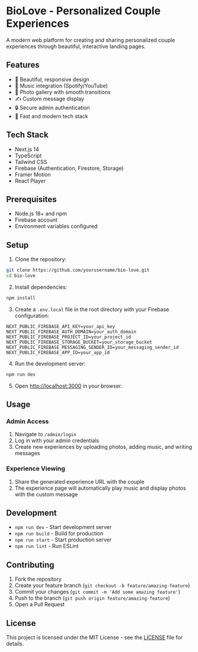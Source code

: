 # BioLove - Personalized Couple Experiences

A modern web platform for creating and sharing personalized couple experiences through beautiful, interactive landing pages.

## Features

- 🎨 Beautiful, responsive design
- 🎵 Music integration (Spotify/YouTube)
- 📸 Photo gallery with smooth transitions
- ✍️ Custom message display
- 🔒 Secure admin authentication
- 🚀 Fast and modern tech stack

## Tech Stack

- Next.js 14
- TypeScript
- Tailwind CSS
- Firebase (Authentication, Firestore, Storage)
- Framer Motion
- React Player

## Prerequisites

- Node.js 18+ and npm
- Firebase account
- Environment variables configured

## Setup

1. Clone the repository:
```bash
git clone https://github.com/yourusername/bio-love.git
cd bio-love
```

2. Install dependencies:
```bash
npm install
```

3. Create a `.env.local` file in the root directory with your Firebase configuration:
```env
NEXT_PUBLIC_FIREBASE_API_KEY=your_api_key
NEXT_PUBLIC_FIREBASE_AUTH_DOMAIN=your_auth_domain
NEXT_PUBLIC_FIREBASE_PROJECT_ID=your_project_id
NEXT_PUBLIC_FIREBASE_STORAGE_BUCKET=your_storage_bucket
NEXT_PUBLIC_FIREBASE_MESSAGING_SENDER_ID=your_messaging_sender_id
NEXT_PUBLIC_FIREBASE_APP_ID=your_app_id
```

4. Run the development server:
```bash
npm run dev
```

5. Open [http://localhost:3000](http://localhost:3000) in your browser.

## Usage

### Admin Access

1. Navigate to `/admin/login`
2. Log in with your admin credentials
3. Create new experiences by uploading photos, adding music, and writing messages

### Experience Viewing

1. Share the generated experience URL with the couple
2. The experience page will automatically play music and display photos with the custom message

## Development

- `npm run dev` - Start development server
- `npm run build` - Build for production
- `npm run start` - Start production server
- `npm run lint` - Run ESLint

## Contributing

1. Fork the repository
2. Create your feature branch (`git checkout -b feature/amazing-feature`)
3. Commit your changes (`git commit -m 'Add some amazing feature'`)
4. Push to the branch (`git push origin feature/amazing-feature`)
5. Open a Pull Request

## License

This project is licensed under the MIT License - see the [LICENSE](LICENSE) file for details.
